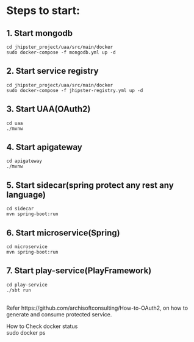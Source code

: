 # Steps to start:

## 1. Start mongodb
```
cd jhipster_project/uaa/src/main/docker
sudo docker-compose -f mongodb.yml up -d
```

## 2. Start service registry
```
cd jhipster_project/uaa/src/main/docker
sudo docker-compose -f jhipster-registry.yml up -d
```
## 3. Start UAA(OAuth2)
```
cd uaa
./mvnw
```
## 4. Start apigateway
```
cd apigateway
./mvnw
```

## 5. Start sidecar(spring protect any rest any language)
```
cd sidecar
mvn spring-boot:run
```

## 6. Start microservice(Spring)
```
cd microservice
mvn spring-boot:run
```

## 7. Start play-service(PlayFramework)
```
cd play-service
./sbt run
```

<br>
Refer https://github.com/archisoftconsulting/How-to-OAuth2, on how to generate and consume protected service.

How to Check docker status<br>
sudo docker ps
